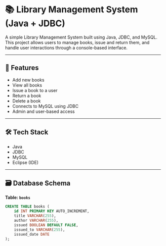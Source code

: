 # 📚 Library Management System (Java + JDBC)

A simple Library Management System built using Java, JDBC, and MySQL. This project allows users to manage books, issue and return them, and handle user interactions through a console-based interface.

---

## 🚀 Features

- Add new books
- View all books
- Issue a book to a user
- Return a book
- Delete a book
- Connects to MySQL using JDBC
- Admin and user-based access

---

## 🛠️ Tech Stack

- Java
- JDBC
- MySQL
- Eclipse (IDE)

---

## 🗃️ Database Schema

**Table: `books`**
```sql
CREATE TABLE books (
    id INT PRIMARY KEY AUTO_INCREMENT,
    title VARCHAR(255),
    author VARCHAR(255),
    issued BOOLEAN DEFAULT FALSE,
    issued_to VARCHAR(255),
    issued_date DATE
);
